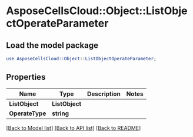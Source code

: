 # AsposeCellsCloud::Object::ListObjectOperateParameter 

## Load the model package
```perl
use AsposeCellsCloud::Object::ListObjectOperateParameter;
```

## Properties
Name | Type | Description | Notes
------------ | ------------- | ------------- | -------------
**ListObject** | **ListObject** |  |
**OperateType** | **string** |  |  

[[Back to Model list]](../README.md#documentation-for-models) [[Back to API list]](../README.md#documentation-for-api-endpoints) [[Back to README]](../README.md)

